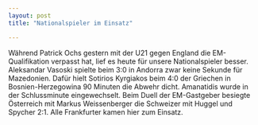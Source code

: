 ```yaml
---
layout: post
title: "Nationalspieler im Einsatz"

---
```


Während Patrick Ochs gestern mit der U21 gegen England die EM-Qualifikation verpasst hat, lief es heute für unsere Nationalspieler besser. Aleksandar Vasoski spielte beim 3:0 in Andorra zwar keine Sekunde für Mazedonien. Dafür hielt Sotirios Kyrgiakos beim 4:0 der Griechen in Bosnien-Herzegowina 90 Minuten die Abwehr dicht. Amanatidis wurde in der Schlussminute eingewechselt. Beim Duell der EM-Gastgeber besiegte Österreich mit Markus Weissenberger die Schweizer mit Huggel und Spycher 2:1. Alle Frankfurter kamen hier zum Einsatz.


